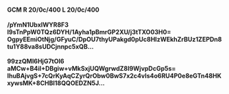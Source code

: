 #### GCM R 20/0c/400 L 20/0c/400
**/pYmN1UbxIWYR8F3**<br/>**l9sTnPpW0TQz6DYH/1Ayha1pBmrGP2XU/j3tTXO03H0=**<br/>**OgpyEEmiOtNjg/GFyuC/DpOU7thyUPakgd0pUc8HlzWEkhZrBUz1ZEPDn8tu1Y88va8sUDCjnnpc5xQB...**<br/><br/>
**99zzQMI6HjG7tOl6**<br/>**aMCw+B4iI+DBgiw+vMkSxjUQWgrwdZ8l9WjvpDcGp5s=**<br/>**IhuBAjvgS+7cQrKyAqCZyrQrObw0BwS7x2c4vIs4o6RU4P0e8eGTn48HKxywsMK+8CHBl18QQOEDZN5J...**